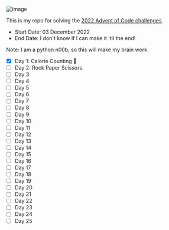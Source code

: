 ![image](https://user-images.githubusercontent.com/4522927/205472301-8934640a-2807-4af2-b3a7-9f442969d427.png)

This is my repo for solving the [2022 Advent of Code challenges](https://adventofcode.com/2022/).

- Start Date: 03 December 2022
- End Date: I don't know if I can make it 'til the end!

Note: I am a python n00b, so this will make my brain work.

- [x] Day 1: Calorie Counting 🍔
- [ ] Day 2: Rock Paper Scissors
- [ ] Day 3
- [ ] Day 4
- [ ] Day 5
- [ ] Day 6
- [ ] Day 7
- [ ] Day 8
- [ ] Day 9
- [ ] Day 10
- [ ] Day 11
- [ ] Day 12
- [ ] Day 13
- [ ] Day 14
- [ ] Day 15
- [ ] Day 16
- [ ] Day 17
- [ ] Day 18
- [ ] Day 19
- [ ] Day 20
- [ ] Day 21
- [ ] Day 22
- [ ] Day 23
- [ ] Day 24
- [ ] Day 25
